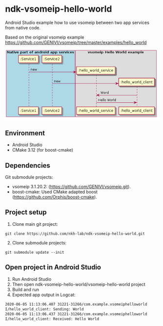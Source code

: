 # ndk-vsomeip-hello-world
Android Studio example how to use vsomeip between two app services from native code.

Based on the original vsomeip example https://github.com/GENIVI/vsomeip/tree/master/examples/hello_world

![](doc/SequenceDiagram.png)

## Environment
- Android Studio
- CMake 3.12 (for boost-cmake)

## Dependencies
Git submodule projects:
- vsomeip 3.1.20.2: (https://github.com/GENIVI/vsomeip.git).
- boost-cmake: Used CMake adapted boost (https://github.com/Orphis/boost-cmake).

## Project setup
1. Clone main git project:
```
git clone https://github.com/nkh-lab/ndk-vsomeip-hello-world.git
```
2. Clone submodule projects:
```
git submodule update --init 
```

## Open project in Android Studio
1. Run Android Studio
2. Then open ndk-vsomeip-hello-world/vsomeip-hello-world project
3. Build and run
4. Expected app output in Logcat:
```
2020-06-05 11:13:06.407 31221-31266/com.example.vsomeiphelloworld I/hello_world_client: Sending: World
2020-06-05 11:13:06.437 31221-31266/com.example.vsomeiphelloworld I/hello_world_client: Received: Hello World
```
